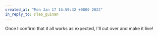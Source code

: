```yaml
---
created_at: "Mon Jan 17 16:59:32 +0000 2022"
in_reply_to: @leo_guinan
---
```


Once I confirm that it all works as expected, I'll cut over and make it live!